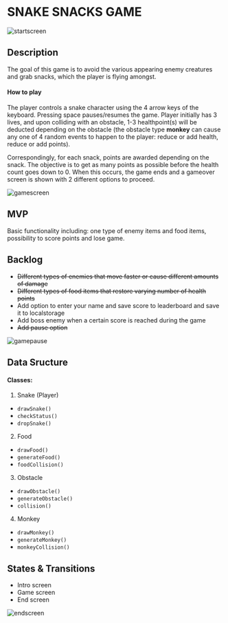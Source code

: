 # SNAKE SNACKS GAME

![startscreen](https://user-images.githubusercontent.com/61108220/105641659-8cc03480-5e85-11eb-83f5-2d1f8ae63ca4.png)

## Description

The goal of this game is to avoid the various appearing enemy creatures and grab snacks, which the player is flying amongst.

#### How to play ####

The player controls a snake character using the 4 arrow keys of the keyboard. Pressing space pauses/resumes the game. Player initially has 3 lives, and upon colliding with an obstacle, 1-3 healthpoint(s) will be deducted depending on the obstacle (the obstacle type **monkey** can cause any one of 4 random events to happen to the player: reduce or add health, reduce or add points).

Correspondingly, for each snack, points are awarded depending on the snack. The objective is to get as many points as possible before the health count goes down to 0.
When this occurs, the game ends and a gameover screen is shown with 2 different options to proceed.

![gamescreen](https://user-images.githubusercontent.com/61108220/105641666-99dd2380-5e85-11eb-8598-5c6991d86bc0.png)

## MVP

Basic functionality including: one type of enemy items and food items, possibility to score points and lose game.

## Backlog

- ~~Different types of enemies that move faster or cause different amounts of damage~~
- ~~Different types of food items that restore varying number of health points~~
- Add option to enter your name and save score to leaderboard and save it to localstorage
- Add boss enemy when a certain score is reached during the game
- ~~Add pause option~~

![gamepause](https://user-images.githubusercontent.com/61108220/105881014-4e04b880-6004-11eb-8c5a-2458158e7438.png)

## Data Sructure

#### Classes:
1. Snake (Player)
- ```drawSnake()```
- ```checkStatus()```
- ```dropSnake()```

2. Food
- ```drawFood()```
- ```generateFood()```
- ```foodCollision()```

3. Obstacle
- ```drawObstacle()```
- ```generateObstacle()```
- ```collision()```

4. Monkey
- ```drawMonkey()```
- ```generateMonkey()```
- ```monkeyCollision()```


## States & Transitions

- Intro screen
- Game screen
- End screen

![endscreen](https://user-images.githubusercontent.com/61108220/105710391-57642700-5f17-11eb-81c3-907c89113b07.png)



